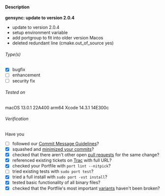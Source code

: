 #### Description
**gensync: update to version 2.0.4**
* update to version 2.0.4
* setup environment variable
* add portgroup to fit into older version Macos
* deleted redundant line (cmake.out_of_source   yes)

<!-- Note: it is best to make pull requests from a branch rather than from master -->

###### Type(s)
<!-- update (title contains ": U(u)pdate to"), submission (new Portfile) and CVE Identifiers are auto-detected, replace [ ] with [x] to select -->

- [x] bugfix
- [ ] enhancement
- [ ] security fix

###### Tested on
<!-- Triple-click and copy the next line and paste it into your shell. It will copy your OS and Xcode version to the clipboard. Paste it here replacing this section.
sh -c 'echo "macOS $(sw_vers -productVersion) $(sw_vers -buildVersion) $(uname -m)"; xcode=$(xcodebuild -version 2>/dev/null); if [ $? == 0 ]; then echo "$(echo "$xcode" | awk '\''NR==1{x=$0}END{print x" "$NF}'\'')"; else echo "Command Line Tools $(pkgutil --pkg-info=com.apple.pkg.CLTools_Executables | awk '\''/version:/ {print $2}'\'')"; fi' | tee /dev/tty | pbcopy
-->
macOS 13.0.1 22A400 arm64
Xcode 14.3.1 14E300c

###### Verification <!-- (delete not applicable items) -->
Have you

- [ ] followed our [Commit Message Guidelines](https://trac.macports.org/wiki/CommitMessages)?
- [x] squashed and [minimized your commits](https://guide.macports.org/#project.github)?
- [x] checked that there aren't other open [pull requests](https://github.com/macports/macports-ports/pulls) for the same change?
- [x] referenced existing tickets on [Trac](https://trac.macports.org/wiki/Tickets) with full URL? <!-- Please don't open a new Trac ticket if you are submitting a pull request. -->
- [x] checked your Portfile with `port lint --nitpick`?
- [ ] tried existing tests with `sudo port test`?
- [x] tried a full install with `sudo port -vst install`?
- [x] tested basic functionality of all binary files?
- [x] checked that the Portfile's most important [variants](https://trac.macports.org/wiki/Variants) haven't been broken?

<!-- Use "skip notification" (surrounded with []) to avoid notifying maintainers -->
